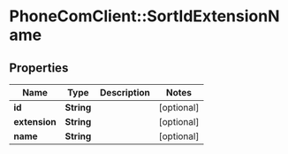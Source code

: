 # PhoneComClient::SortIdExtensionName

## Properties
Name | Type | Description | Notes
------------ | ------------- | ------------- | -------------
**id** | **String** |  | [optional]
**extension** | **String** |  | [optional]
**name** | **String** |  | [optional]


